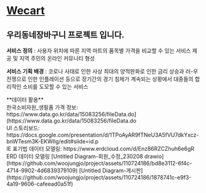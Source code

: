 # [Wecart](http://130.162.132.135/)
## 우리동네장바구니 프로젝트 입니다.
**서비스 정의**
: 사용자 위치에 따른 지역 마트의 품목별 가격을 비교할 수 있는 서비스 제공 및 지역 주민의 온라인 커뮤니티 형성
<p></p>

**서비스 기획 배경**
: 코로나 사태로 인한 사상 최대의 양적완화로 인한 금리 상승과 러-우 전쟁으로 인한 인플레이션 등으로 장기간의 경기 침체가 계속되는 상황에서 대중들의 합리적인 소비를 도모할 수 있는 서비스
<p></p>
**데이터 활용**<br>
한국소비자원_생필품 가격 정보:
https://www.data.go.kr/data/15083256/fileData.do](https://www.data.go.kr/data/15083256/fileData.do
<br>
UI 스토리보드: https://docs.google.com/presentation/d/1TPoAyAR9fTNeU3A5fVU7dkYxcz-bnWTesm3K-EKWIlg/edit#slide=id.p 
<br>
IE 표기법 데이터 모델링: https://www.erdcloud.com/d/Enz86RZCZhuh6e6gR
<br>
ERD 데이터 모델링
[Untitled Diagram-회원_수정_230208 drawio](https://github.com/woojungjo/project/assets/110724186/bd8e3112-6f4c-4714-9902-4d6839379109)
[Untitled Diagram-게시판](https://github.com/woojungjo/project/assets/110724186/1878741c-e9f3-4a19-9606-cafeead0a51f)

